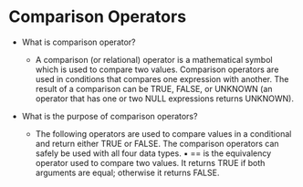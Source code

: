 # Comparison Operators

- What is comparison operator?
    - A comparison (or relational) operator is a mathematical symbol which is used to compare two values. Comparison operators are used in       conditions that compares one expression with another. The result of a comparison can be TRUE, FALSE, or UNKNOWN (an operator that         has one or two NULL expressions returns UNKNOWN).

- What is the purpose of comparison operators?
    - The following operators are used to compare values in a conditional and return either TRUE or FALSE. The comparison operators can         safely be used with all four data types. ▪ == is the equivalency operator used to compare two values. It returns TRUE if both             arguments are equal; otherwise it returns FALSE.
